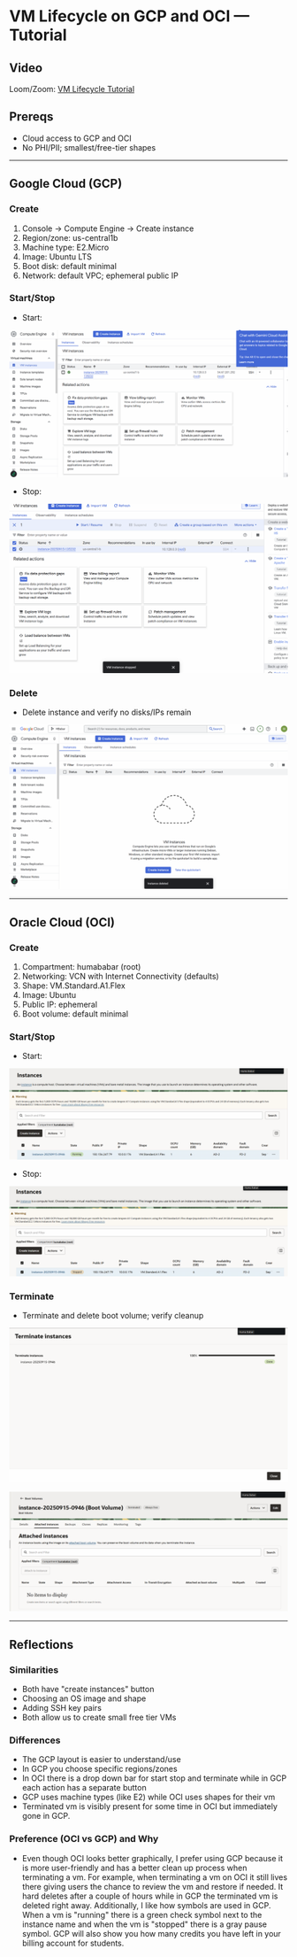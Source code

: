 # VM Lifecycle on GCP and OCI — Tutorial

## Video
Loom/Zoom: [VM Lifecycle Tutorial](https://drive.google.com/file/d/1FehYcNGstay3TnBAdl_0vsl7CIRjzdXN/view?usp=sharing) 

## Prereqs
- Cloud access to GCP and OCI
- No PHI/PII; smallest/free-tier shapes

---

## Google Cloud (GCP)
### Create
1. Console → Compute Engine → Create instance
2. Region/zone: us-central1b
3. Machine type: E2.Micro
4. Image: Ubuntu LTS
5. Boot disk: default minimal
6. Network: default VPC; ephemeral public IP


### Start/Stop
- Start:

![GCP create](assignment_1/gcprunning.png)

- Stop:

![GCP stopped](assignment_1/gcpstopped.png)

### Delete
- Delete instance and verify no disks/IPs remain

![GCP cleaned](assignment_1/gcpcleaned.png)

---

## Oracle Cloud (OCI)
### Create
1. Compartment: humababar (root)
2. Networking: VCN with Internet Connectivity (defaults)
3. Shape: VM.Standard.A1.Flex
4. Image: Ubuntu
5. Public IP: ephemeral
6. Boot volume: default minimal

### Start/Stop
- Start: <state shows RUNNING>

![OCI create](assignment_1/ocirunning.png)

- Stop: 

![OCI running](assignment_1/ocistopped.png)

### Terminate
- Terminate and delete boot volume; verify cleanup

![OCI terminated](assignment_1/ociterminated.png)

![OCI cleaned](assignment_1/ociclean.png)

---

## Reflections
### Similarities
- Both have "create instances" button 
- Choosing an OS image and shape
- Adding SSH key pairs
- Both allow us to create small free tier VMs

### Differences
- The GCP layout is easier to understand/use
- In GCP you choose specific regions/zones
- In OCI there is a drop down bar for start stop and terminate while in GCP each action has a separate button 
- GCP uses machine types (like E2) while OCI uses shapes for their vm
- Terminated vm is visibly present for some time in OCI but immediately gone in GCP.

### Preference (OCI vs GCP) and Why
- Even though OCI looks better graphically, I prefer using GCP because it is more user-friendly and has a better clean up process when terminating a vm. For example, when terminating a vm on OCI it still lives there giving users the chance to review the vm and restore if needed. It hard deletes after a couple of hours while in GCP the terminated vm is deleted right away. Additionally, I like how symbols are used in GCP. When a vm is "running" there is a green check symbol next to the instance name and when the vm is "stopped" there is a gray pause symbol. GCP will also show you how many credits you have left in your billing account for students. 
